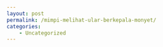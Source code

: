 ```yaml
---
layout: post
permalink: /mimpi-melihat-ular-berkepala-monyet/
categories:
    - Uncategorized
---
```


